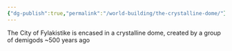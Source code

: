 ```yaml
---
{"dg-publish":true,"permalink":"/world-building/the-crystalline-dome/"}
---
```


The City of Fylakistike is encased in a crystalline dome, created by a group of demigods ~500 years ago